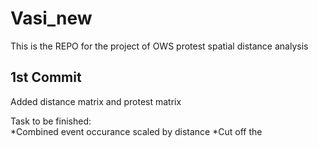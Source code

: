 Vasi_new
========
This is the REPO for the project of OWS protest spatial distance analysis

1st Commit
-----------
Added distance matrix and protest matrix  

Task to be finished:  
*Combined event occurance scaled by distance 
*Cut off the 

